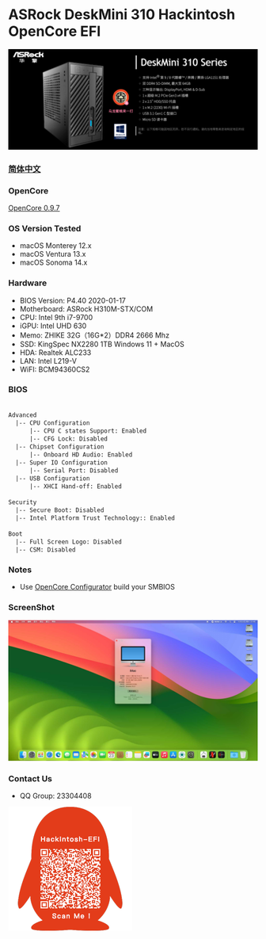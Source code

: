 # ASRock DeskMini 310 Hackintosh OpenCore EFI

![image](ScreenShot/deskmini.png)

### [简体中文](README.zh_CN.md)

### OpenCore

[OpenCore 0.9.7](https://github.com/acidanthera/OpenCorePkg)

### OS Version Tested

- macOS Monterey 12.x
- macOS Ventura  13.x 
- macOS Sonoma  14.x 


### Hardware

- BIOS Version: P4.40  2020-01-17
- Motherboard: ASRock H310M-STX/COM
- CPU: Intel 9th i7-9700
- iGPU: Intel UHD 630
- Memo: ZHIKE 32G（16G*2）DDR4 2666 Mhz
- SSD: KingSpec NX2280 1TB Windows 11 + MacOS
- HDA: Realtek ALC233
- LAN: Intel L219-V
- WiFI: BCM94360CS2

### BIOS

```

Advanced
  |-- CPU Configuration
      |-- CPU C states Support: Enabled
      |-- CFG Lock: Disabled
  |-- Chipset Configuration
      |-- Onboard HD Audio: Enabled
  |-- Super IO Configuration
      |-- Serial Port: Disabled
  |-- USB Configuration
      |-- XHCI Hand-off: Enabled 

Security
  |-- Secure Boot: Disabled 
  |-- Intel Platform Trust Technology:: Enabled 

Boot 
  |-- Full Screen Logo: Disabled
  |-- CSM: Disabled
```

### Notes

 - Use [OpenCore Configurator](https://mackie100projects.altervista.org/opencore-configurator/) build your SMBIOS

### ScreenShot

![image](ScreenShot/Sonoma.jpg)

### Contact Us 

- QQ Group: 23304408

![image](ScreenShot/QRCode.png)